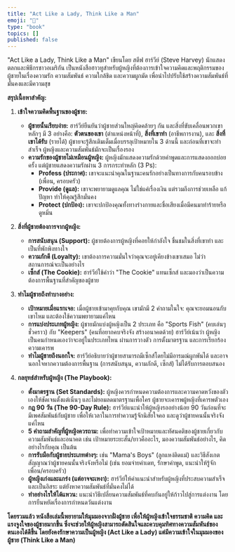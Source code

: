 ```yaml
---
title: "Act Like a Lady, Think Like a Man"
emoji: "🤖"
type: "book" 
topics: []
published: false
---
```


"Act Like a Lady, Think Like a Man" เขียนโดย สตีฟ ฮาร์วีย์ (Steve Harvey) นักแสดงตลกและพิธีกรชาวอเมริกัน เป็นหนังสือฮาวทูสำหรับผู้หญิงที่ต้องการเข้าใจความคิดและพฤติกรรมของผู้ชายในเรื่องความรัก ความสัมพันธ์ ความใกล้ชิด และความผูกมัด เพื่อนำไปปรับใช้สร้างความสัมพันธ์ที่มั่นคงและมีความสุข

**สรุปเนื้อหาสำคัญ:**

1.  **เข้าใจความคิดพื้นฐานของผู้ชาย:**
    *   **ผู้ชายนั้นเรียบง่าย:** ฮาร์วีย์ยืนยันว่าผู้ชายส่วนใหญ่คิดคล้ายๆ กัน และสิ่งที่ขับเคลื่อนพวกเขาหลักๆ มี 3 อย่างคือ: **ตัวตนของเขา** (ตำแหน่งหน้าที่), **สิ่งที่เขาทำ** (อาชีพการงาน), และ **สิ่งที่เขาได้รับ** (รายได้) ผู้ชายจะรู้สึกเติมเต็มเมื่อบรรลุเป้าหมายใน 3 ด้านนี้ และก่อนที่เขาจะทำสำเร็จ ผู้หญิงและความสัมพันธ์มักจะเป็นเรื่องรอง
    *   **ความรักของผู้ชายไม่เหมือนผู้หญิง:** ผู้หญิงมักแสดงความรักด้วยคำพูดและการแสดงออกบ่อยครั้ง แต่ผู้ชายแสดงความรักผ่าน 3 การกระทำหลัก (3 Ps):
        *   **Profess (ประกาศ):** เขาจะแนะนำคุณในฐานะคนรักอย่างเป็นทางการกับคนรอบข้าง (เพื่อน, ครอบครัว)
        *   **Provide (ดูแล):** เขาจะพยายามดูแลคุณ ไม่ใช่แค่เรื่องเงิน แต่รวมถึงการช่วยเหลือ แก้ปัญหา ทำให้คุณรู้สึกมั่นคง
        *   **Protect (ปกป้อง):** เขาจะปกป้องคุณทั้งทางร่างกายและชื่อเสียงเมื่อมีคนมาทำร้ายหรือดูหมิ่น

2.  **สิ่งที่ผู้ชายต้องการจากผู้หญิง:**
    *   **การสนับสนุน (Support):** ผู้ชายต้องการผู้หญิงที่คอยให้กำลังใจ ชื่นชมในสิ่งที่เขาทำ และเป็นที่พักพิงทางใจ
    *   **ความภักดี (Loyalty):** เขาต้องการความมั่นใจว่าคุณจะอยู่เคียงข้างเขาเสมอ ไม่ว่าสถานการณ์จะเป็นอย่างไร
    *   **เซ็กส์ (The Cookie):** ฮาร์วีย์ใช้คำว่า "The Cookie" แทนเซ็กส์ และมองว่าเป็นความต้องการพื้นฐานที่สำคัญของผู้ชาย

3.  **ทำไมผู้ชายถึงทำบางอย่าง:**
    *   **เป้าหมายเมื่อแรกเจอ:** เมื่อผู้ชายเข้ามาคุยกับคุณ เขามักมี 2 คำถามในใจ: คุณจะยอมนอนกับเขาไหม และต้องใช้ความพยายามแค่ไหน
    *   **การแบ่งประเภทผู้หญิง:** ผู้ชายมักแบ่งผู้หญิงเป็น 2 ประเภท คือ "Sports Fish" (คบเล่นๆ ชั่วคราว) กับ "Keepers" (คนที่อยากคบจริงจัง สร้างอนาคตด้วย) ฮาร์วีย์เน้นว่า ผู้หญิงเป็นคนกำหนดเองว่าจะอยู่ในประเภทไหน ผ่านการวางตัว การตั้งมาตรฐาน และการเรียกร้องความเคารพ
    *   **ทำไมผู้ชายถึงนอกใจ:** ฮาร์วีย์อธิบายว่าผู้ชายสามารถมีเซ็กส์โดยไม่มีอารมณ์ผูกพันได้ และอาจนอกใจหากความต้องการพื้นฐาน (การสนับสนุน, ความภักดี, เซ็กส์) ไม่ได้รับการตอบสนอง

4.  **กลยุทธ์สำหรับผู้หญิง (The Playbook):**
    *   **ตั้งมาตรฐาน (Set Standards):** ผู้หญิงควรกำหนดความต้องการและความคาดหวังของตัวเองให้ชัดเจนตั้งแต่เนิ่นๆ และไม่ยอมลดมาตรฐานเพื่อใคร ผู้ชายจะเคารพผู้หญิงที่เคารพตัวเอง
    *   **กฎ 90 วัน (The 90-Day Rule):** ฮาร์วีย์แนะนำให้ผู้หญิงรออย่างน้อย 90 วันก่อนที่จะมีเพศสัมพันธ์กับผู้ชาย เพื่อให้เวลาในการทำความรู้จักนิสัยใจคอ และดูว่าผู้ชายคนนั้นจริงจังแค่ไหน
    *   **5 คำถามสำคัญที่ผู้หญิงควรถาม:** เพื่อทำความเข้าใจเป้าหมายและทัศนคติของผู้ชายเกี่ยวกับความสัมพันธ์และอนาคต เช่น เป้าหมายระยะสั้น/ยาวคืออะไร, มองความสัมพันธ์อย่างไร, คิดอย่างไรกับคุณ เป็นต้น
    *   **การรับมือกับผู้ชายประเภทต่างๆ:** เช่น "Mama's Boys" (ลูกแหง่ติดแม่) และวิธีสังเกตสัญญาณว่าผู้ชายคนนั้นจริงจังหรือไม่ (เช่น ยอมจ่ายค่าเดท, รักษาคำพูด, แนะนำให้รู้จักเพื่อน/ครอบครัว)
    *   **ผู้หญิงเก่งและแกร่ง (แต่อาจจะเหงา):** ฮาร์วีย์ให้คำแนะนำสำหรับผู้หญิงที่ประสบความสำเร็จและเป็นอิสระ แต่ยังหาความสัมพันธ์ที่มั่นคงไม่ได้
    *   **ทำอย่างไรให้ได้แหวน:** แนะนำวิธีเปลี่ยนความสัมพันธ์ที่คบกันอยู่ให้ก้าวไปสู่การแต่งงาน โดยการยืนหยัดเรื่องการกำหนดวันแต่งงาน

**โดยรวมแล้ว หนังสือเล่มนี้พยายามให้มุมมองจากฝั่งผู้ชาย เพื่อให้ผู้หญิงเข้าใจธรรมชาติ ความคิด และแรงจูงใจของผู้ชายมากขึ้น ซึ่งจะช่วยให้ผู้หญิงสามารถตัดสินใจและควบคุมทิศทางความสัมพันธ์ของตนเองได้ดีขึ้น โดยยังคงรักษาความเป็นผู้หญิง (Act Like a Lady) แต่มีความเข้าใจในมุมมองของผู้ชาย (Think Like a Man)**